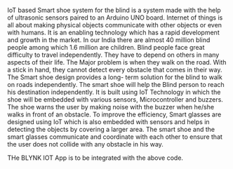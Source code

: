 IoT based Smart shoe system for the blind is a system made with the help of ultrasonic
sensors paired to an Arduino UNO board. Internet of things is all about making physical objects
communicate with other objects or even with humans. It is an enabling technology which has a rapid
development and growth in the market. In our India there are almost 40 million blind people among
which 1.6 million are children. Blind people face great difficulty to travel independently. They have
to depend on others in many aspects of their life. The Major problem is when they walk on the road.
With a stick in hand, they cannot detect every obstacle that comes in their way. The Smart shoe
design provides a long- term solution for the blind to walk on roads independently. The smart
shoe will help the Blind person to reach his destination independently. It is built using IoT Technology
in which the shoe will be embedded with various sensors, Microcontroller and buzzers. The shoe
warns the user by making noise with the buzzer when he/she walks in front of an obstacle. To improve
the efficiency, Smart glasses are designed using IoT which is also embedded with sensors and helps in
detecting the objects by covering a larger area. The smart shoe and the smart glasses communicate
and coordinate with each other to ensure that the user does not collide with any obstacle in his way.




THe BLYNK IOT App is to be integrated with the above code.
